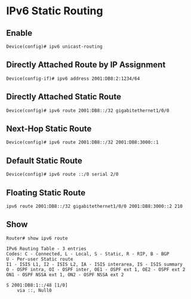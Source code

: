 # IPv6 Static Routing

## Enable
```
Device(config)# ipv6 unicast-routing
```

## Directly Attached Route by IP Assignment
```
Device(config-if)# ipv6 address 2001:DB8:2:1234/64
```

## Directly Attached Static Route
```
Device(config)# ipv6 route 2001:DB8::/32 gigabitethernet1/0/0
```

## Next-Hop Static Route
```
Device(config)# ipv6 route 2001:DB8::/32 2001:DB8:3000::1
```

## Default Static Route
```
Device(config)# ipv6 route ::/0 serial 2/0
```

## Floating Static Route
```
ipv6 route 2001:DB8::/32 gigabitethernet1/0/0 2001:DB8:3000::2 210
```

## Show
```
Router# show ipv6 route

IPv6 Routing Table - 3 entries
Codes: C - Connected, L - Local, S - Static, R - RIP, B - BGP
U - Per-user Static route
I1 - ISIS L1, I2 - ISIS L2, IA - ISIS interarea, IS - ISIS summary
O - OSPF intra, OI - OSPF inter, OE1 - OSPF ext 1, OE2 - OSPF ext 2
ON1 - OSPF NSSA ext 1, ON2 - OSPF NSSA ext 2

S 2001:DB8:1::/48 [1/0]
    via ::, Null0
```
